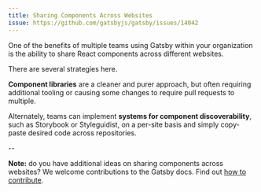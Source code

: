 ```yaml
---
title: Sharing Components Across Websites
issue: https://github.com/gatsbyjs/gatsby/issues/14042
---
```


One of the benefits of multiple teams using Gatsby within your organization is the ability to share React components across different websites.

There are several strategies here.

**Component libraries** are a cleaner and purer approach, but often requiring additional tooling or causing some changes to require pull requests to multiple.

Alternately, teams can implement **systems for component discoverability**, such as Storybook or Styleguidist, on a per-site basis and simply copy-paste desired code across repositories.

<GuideList slug={props.slug} />

--

**Note:** do you have additional ideas on sharing components across websites? We welcome contributions to the Gatsby docs. Find out [how to contribute](/contributing/docs-contributions/).
